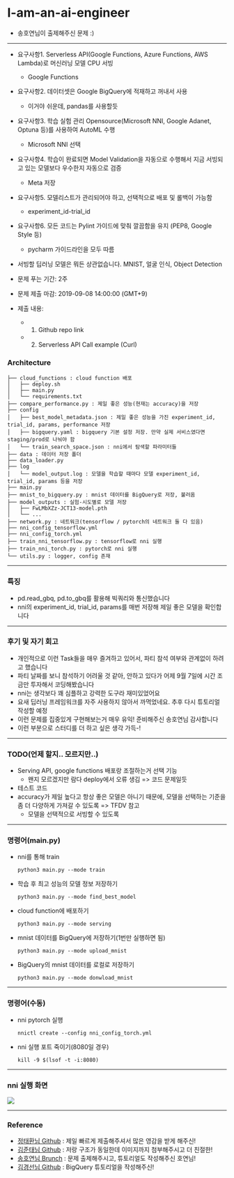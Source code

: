 # I-am-an-ai-engineer
- 송호연님이 출제해주신 문제 :)

--- 

- 요구사항1. Serverless API(Google Functions, Azure Functions, AWS Lambda)로 머신러닝 모델 CPU 서빙
	- Google Functions
- 요구사항2. 데이터셋은 Google BigQuery에 적재하고 꺼내서 사용
	- 이거야 쉬운데, pandas를 사용할듯
- 요구사항3. 학습 실험 관리 Opensource(Microsoft NNI, Google Adanet, Optuna 등)를 사용하여 AutoML 수행
	- Microsoft NNI 선택
- 요구사항4. 학습이 완료되면 Model Validation을 자동으로 수행해서 지금 서빙되고 있는 모델보다 우수한지 자동으로 검증
	- Meta 저장
- 요구사항5. 모델리스트가 관리되어야 하고, 선택적으로 배포 및 롤백이 가능함
	- experiment_id-trial_id
- 요구사항6. 모든 코드는 Pylint 가이드에 맞춰 깔끔함을 유지 (PEP8, Google Style 등)
    - pycharm 가이드라인을 모두 따름

- 서빙할 딥러닝 모델은 뭐든 상관없습니다. MNIST, 얼굴 인식, Object Detection

- 문제 푸는 기간: 2주
- 문제 제출 마감: 2019-09-08 14:00:00 (GMT+9)
- 제출 내용:
	- 1) Github repo link
	- 2) Serverless API Call example (Curl)


### Architecture
```
├── cloud_functions : cloud function 배포
│   ├── deploy.sh
│   ├── main.py
│   └── requirements.txt
├── compare_performance.py : 제일 좋은 성능(현재는 accuracy)을 저장
├── config
│   ├── best_model_metadata.json : 제일 좋은 성능을 가진 experiment_id, trial_id, params, performance 저장
│   ├── bigquery.yaml : bigquery 기본 설정 저장. 만약 실제 서비스였다면 staging/prod로 나눠야 함
│   └── train_search_space.json : nni에서 탐색할 파라미터들
├── data : 데이터 저장 폴더
├── data_loader.py 
├── log
│   └── model_output.log : 모델을 학습할 때마다 모델 experiment_id, trial_id, params 등을 저장
├── main.py
├── mnist_to_bigquery.py : mnist 데이터를 BigQuery로 저장, 불러옴
├── model_outputs : 실험-시도별로 모델 저장
│   ├── FwLMbXZz-JCT13-model.pth
│   └── ...
├── network.py : 네트워크(tensorflow / pytorch의 네트워크 둘 다 있음)
├── nni_config_tensorflow.yml 
├── nni_config_torch.yml
├── train_nni_tensorflow.py : tensorflow로 nni 실행 
├── train_nni_torch.py : pytorch로 nni 실행
└── utils.py : logger, config 존재
```

---

### 특징
- pd.read_gbq, pd.to_gbq를 활용해 빅쿼리와 통신했습니다
- nni의 experiment_id, trial_id, params를 매번 저장해 제일 좋은 모델을 확인합니다

---

### 후기 및 자기 회고
- 개인적으로 이런 Task들을 매우 즐겨하고 있어서, 파티 참석 여부와 관계없이 하려고 했습니다
- 파티 날짜를 보니 참석하기 어려울 것 같아, 안하고 있다가 어제 9월 7일에 시간 조금만 투자해서 코딩해봤습니다
- nni는 생각보다 꽤 심플하고 강력한 도구라 재미있었어요
- 요새 딥러닝 프레임워크를 자주 사용하지 않아서 까먹었네요. 추후 다시 튜토리얼 작성할 예정
- 이런 문제를 집중있게 구현해보는거 매우 유익! 준비해주신 송호연님 감사합니다
- 이런 부분으로 스터디를 더 하고 싶은 생각 가득-!

---

### TODO(언제 할지.. 모르지만..)
- Serving API, google functions 배포랑 조절하는거 선택 기능
    - 왠지 모르겠지만 람다 deploy에서 오류 생김 => 코드 문제일듯
- 테스트 코드
- accuracy가 제일 높다고 항상 좋은 모델은 아니기 때문에, 모델을 선택하는 기준을 좀 더 다양하게 가져갈 수 있도록 => TFDV 참고
    - 모델을 선택적으로 서빙할 수 있도록 


---

### 명령어(main.py)
- nni를 통해 train

    ```
    python3 main.py --mode train
    ```
    
- 학습 후 최고 성능의 모델 정보 저장하기

    ```
    python3 main.py --mode find_best_model
    ```
    
- cloud function에 배포하기

    ```
    python3 main.py --mode serving
    ```
    
- mnist 데이터를 BigQuery에 저장하기(1번만 실행하면 됨)

    ```
    python3 main.py --mode upload_mnist
    ```
    
- BigQuery의 mnist 데이터를 로컬로 저장하기

    ```
    python3 main.py --mode donwload_mnist
    ```

---

### 명령어(수동)
- nni pytorch 실행

    ```
    nnictl create --config nni_config_torch.yml
    ```
    
- nni 실행 포트 죽이기(8080일 경우)

	```
	kill -9 $(lsof -t -i:8080)
	```    

---

### nni 실행 화면
<img src="https://www.dropbox.com/s/7p2wivprky9r5vz/Screenshot%202019-09-08%2015.12.58.png?raw=1">


---
	
### Reference
- [정태환님 Github](https://github.com/graykode/mnist-flow) : 제일 빠르게 제출해주셔서 많은 영감을 받게 해주신!
- [김준태님 Github](https://github.com/OPAYA/Model_Serving) : 저랑 구조가 동일한데 이미지까지 첨부해주시고 더 친절한!
- [송호연님 Brunch](https://brunch.co.kr/@chris-song/91) : 문제 출제해주시고, 튜토리얼도 작성해주신 호연님!
- [김경선님 Github](https://github.com/llable/AnoIn-BigQuery) : BigQuery 튜토리얼을 작성해주신!